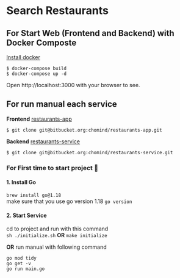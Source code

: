 # Search Restaurants #


## For Start Web (Frontend and Backend) with Docker Composte 

[Install docker](https://docs.docker.com/get-docker/)

```shell
$ docker-compose build
$ docker-compose up -d
```
Open http://localhost:3000 with your browser to see. 

## For run manual each service 

**Frontend** [restaurants-app](https://bitbucket.org/chomind/restaurants-app/src/master/)<br/>
```shell
$ git clone git@bitbucket.org:chomind/restaurants-app.git
```

**Backend** [restaurants-service](https://bitbucket.org/chomind/restaurants-service/src/master/)<br/>
```shell
$ git clone git@bitbucket.org:chomind/restaurants-service.git
```

### For First time to start project :dash: ##

#### 1. Install Go
   `brew install go@1.18`<br/>
   make sure that you use go version 1.18
`go version`
#### 2. Start Service 
cd to project and run with this command<br/>
`sh ./initialize.sh` **OR** `make initialize` 

**OR** run manual with following command
```
go mod tidy
go get -v
go run main.go
```